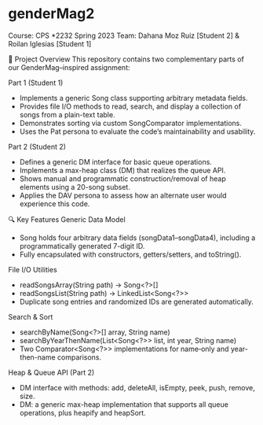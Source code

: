 ﻿# genderMag2

Course: CPS *2232 Spring 2023
Team: Dahana Moz Ruiz [Student 2] & Roilan Iglesias [Student 1]

📖 Project Overview
This repository contains two complementary parts of our GenderMag–inspired assignment:

Part 1 (Student 1)

* Implements a generic Song class supporting arbitrary metadata fields.
* Provides file I/O methods to read, search, and display a collection of songs from a plain-text table.
* Demonstrates sorting via custom SongComparator implementations.
* Uses the Pat persona to evaluate the code’s maintainability and usability.

Part 2 (Student 2)

* Defines a generic DM<T> interface for basic queue operations.
* Implements a max-heap class (DM<T>) that realizes the queue API.
* Shows manual and programmatic construction/removal of heap elements using a 20-song subset.
* Applies the DAV persona to assess how an alternate user would experience this code.

🔍 Key Features
Generic Data Model

* Song<T> holds four arbitrary data fields (songData1–songData4), including a programmatically generated 7-digit ID.
* Fully encapsulated with constructors, getters/setters, and toString().

File I/O Utilities

* readSongsArray(String path) → Song<?>[]
* readSongsList(String path) → LinkedList<Song<?>>
* Duplicate song entries and randomized IDs are generated automatically.

Search & Sort

* searchByName(Song<?>[] array, String name)
* searchByYearThenName(List<Song<?>> list, int year, String name)
* Two Comparator<Song<?>> implementations for name‐only and year-then-name comparisons.

Heap & Queue API (Part 2)

* DM<T> interface with methods: add, deleteAll, isEmpty, peek, push, remove, size.
* DM<T>: a generic max-heap implementation that supports all queue operations, plus heapify and heapSort.
